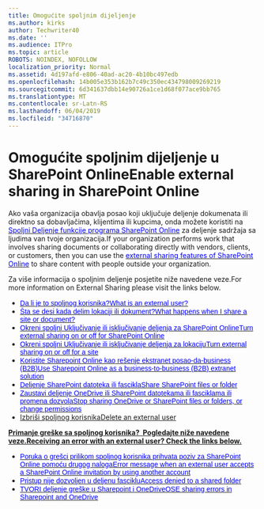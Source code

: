 ```yaml
---
title: Omogućite spoljnim dijeljenje
ms.author: kirks
author: Techwriter40
ms.date: ''
ms.audience: ITPro
ms.topic: article
ROBOTS: NOINDEX, NOFOLLOW
localization_priority: Normal
ms.assetid: 4d197afd-e806-40ad-ac20-4b10bc497edb
ms.openlocfilehash: 14b005e353b162b7c49c350ec434798009269219
ms.sourcegitcommit: 6d341637dbb14e90726a1ce1d68f077ace9bb765
ms.translationtype: MT
ms.contentlocale: sr-Latn-RS
ms.lasthandoff: 06/04/2019
ms.locfileid: "34716870"
---
```

# <a name="enable-external-sharing-in-sharepoint-online"></a><span data-ttu-id="8c3b2-102">Omogućite spoljnim dijeljenje u SharePoint Online</span><span class="sxs-lookup"><span data-stu-id="8c3b2-102">Enable external sharing in SharePoint Online</span></span>

<span data-ttu-id="8c3b2-103">Ako vaša organizacija obavlja posao koji uključuje deljenje dokumenata ili direktno sa dobavljačima, klijentima ili kupcima, onda možete koristiti na <a href="https://docs.microsoft.com/en-us/sharepoint/external-sharing-overview"><span style="color: blue;">Spoljni Deljenje funkcije programa SharePoint Online</span></a> za deljenje sadržaja sa ljudima van tvoje organizacija.</span><span class="sxs-lookup"><span data-stu-id="8c3b2-103">If your organization performs work that involves sharing documents or collaborating directly with vendors, clients, or customers, then you can use the <a href="https://docs.microsoft.com/en-us/sharepoint/external-sharing-overview"><span style="color: blue;">external sharing features of SharePoint Online</span></a> to share content with people outside your organization.</span></span>

<span data-ttu-id="8c3b2-104">Za više informacija o spoljnim deljenje posjetite niže navedene veze.</span></u></strong></span><span class="sxs-lookup"><span data-stu-id="8c3b2-104">For more information on External Sharing please visit the links below.</span></u></strong></span></span></p> <ul> <li style="mso-margin-top-alt: auto; mso-margin-bottom-alt: auto; line-height: normal;"><span data-ttu-id="8c3b2-105"><span style="font-size: 10.5pt; font-family: 'Verdana',sans-serif; mso-fareast-font-family: 'Times New Roman'; mso-bidi-font-family: 'Times New Roman'; color: black;"><a href="https://docs.microsoft.com/en-us/sharepoint/external-sharing-overview#what-is-an-external-user"><span style="color: blue;">Da li je to spoljnog korisnika?</span></a></span></span><span class="sxs-lookup"><span data-stu-id="8c3b2-105"><span style="font-size: 10.5pt; font-family: 'Verdana',sans-serif; mso-fareast-font-family: 'Times New Roman'; mso-bidi-font-family: 'Times New Roman'; color: black;"><a href="https://docs.microsoft.com/en-us/sharepoint/external-sharing-overview#what-is-an-external-user"><span style="color: blue;">What is an external user?</span></a></span></span></span></li> <li style="mso-margin-top-alt: auto; mso-margin-bottom-alt: auto; line-height: normal;"><span data-ttu-id="8c3b2-106"><span style="font-size: 10.5pt; font-family: 'Verdana',sans-serif; mso-fareast-font-family: 'Times New Roman'; mso-bidi-font-family: 'Times New Roman'; color: black;"><a href="https://docs.microsoft.com/en-us/sharepoint/external-sharing-overview#what-happens-when-i-share-a-site-or-document"><span style="color: blue;">Šta se desi kada delim lokaciji ili dokument?</span></a></span></span><span class="sxs-lookup"><span data-stu-id="8c3b2-106"><span style="font-size: 10.5pt; font-family: 'Verdana',sans-serif; mso-fareast-font-family: 'Times New Roman'; mso-bidi-font-family: 'Times New Roman'; color: black;"><a href="https://docs.microsoft.com/en-us/sharepoint/external-sharing-overview#what-happens-when-i-share-a-site-or-document"><span style="color: blue;">What happens when I share a site or document?</span></a></span></span></span></li> <li style="mso-margin-top-alt: auto; mso-margin-bottom-alt: auto; line-height: normal;"><span data-ttu-id="8c3b2-107"><span style="font-size: 10.5pt; font-family: 'Verdana',sans-serif; mso-fareast-font-family: 'Times New Roman'; mso-bidi-font-family: 'Times New Roman'; color: black;"><a href="https://docs.microsoft.com/en-us/sharepoint/turn-external-sharing-on-or-off"><span style="color: blue;">Okreni spoljni Uključivanje ili isključivanje deljenja za SharePoint Online</span></a></span></span><span class="sxs-lookup"><span data-stu-id="8c3b2-107"><span style="font-size: 10.5pt; font-family: 'Verdana',sans-serif; mso-fareast-font-family: 'Times New Roman'; mso-bidi-font-family: 'Times New Roman'; color: black;"><a href="https://docs.microsoft.com/en-us/sharepoint/turn-external-sharing-on-or-off"><span style="color: blue;">Turn external sharing on or off for SharePoint Online</span></a></span></span></span></li> <li style="mso-margin-top-alt: auto; mso-margin-bottom-alt: auto; line-height: normal;"><span data-ttu-id="8c3b2-108"><span style="font-size: 10.5pt; font-family: 'Verdana',sans-serif; mso-fareast-font-family: 'Times New Roman'; mso-bidi-font-family: 'Times New Roman'; color: black;"><a href="https://docs.microsoft.com/en-us/sharepoint/change-external-sharing-site"><span style="color: blue;">Okreni spoljni Uključivanje ili isključivanje deljenja za lokaciju</span></a></span></span><span class="sxs-lookup"><span data-stu-id="8c3b2-108"><span style="font-size: 10.5pt; font-family: 'Verdana',sans-serif; mso-fareast-font-family: 'Times New Roman'; mso-bidi-font-family: 'Times New Roman'; color: black;"><a href="https://docs.microsoft.com/en-us/sharepoint/change-external-sharing-site"><span style="color: blue;">Turn external sharing on or off for a site</span></a></span></span></span></li> <li style="mso-margin-top-alt: auto; mso-margin-bottom-alt: auto; line-height: normal;"><span data-ttu-id="8c3b2-109"><span style="font-size: 10.5pt; font-family: 'Verdana',sans-serif; mso-fareast-font-family: 'Times New Roman'; mso-bidi-font-family: 'Times New Roman'; color: black;"><a href="https://docs.microsoft.com/en-us/sharepoint/create-b2b-extranet"><span style="color: blue;">Koristite Sharepoint Online kao rešenje ekstranet posao-da-business (B2B)</span></a></span></span><span class="sxs-lookup"><span data-stu-id="8c3b2-109"><span style="font-size: 10.5pt; font-family: 'Verdana',sans-serif; mso-fareast-font-family: 'Times New Roman'; mso-bidi-font-family: 'Times New Roman'; color: black;"><a href="https://docs.microsoft.com/en-us/sharepoint/create-b2b-extranet"><span style="color: blue;">Use Sharepoint Online as a business-to-business (B2B) extranet solution</span></a></span></span></span></li> <li style="mso-margin-top-alt: auto; mso-margin-bottom-alt: auto; line-height: normal;"><span data-ttu-id="8c3b2-110"><span style="font-size: 10.5pt; font-family: 'Verdana',sans-serif; mso-fareast-font-family: 'Times New Roman'; mso-bidi-font-family: 'Times New Roman'; color: black;"><a href="https://support.office.com/en-us/article/share-sharepoint-files-or-folders-1fe37332-0f9a-4719-970e-d2578da4941c"><span style="color: blue;">Deljenje SharePoint datoteka ili fascikla</span></a></span></span><span class="sxs-lookup"><span data-stu-id="8c3b2-110"><span style="font-size: 10.5pt; font-family: 'Verdana',sans-serif; mso-fareast-font-family: 'Times New Roman'; mso-bidi-font-family: 'Times New Roman'; color: black;"><a href="https://support.office.com/en-us/article/share-sharepoint-files-or-folders-1fe37332-0f9a-4719-970e-d2578da4941c"><span style="color: blue;">Share SharePoint files or folder</span></a></span></span></span></li> <li style="mso-margin-top-alt: auto; mso-margin-bottom-alt: auto; line-height: normal;"><span data-ttu-id="8c3b2-111"><span style="font-size: 10.5pt; font-family: 'Verdana',sans-serif; mso-fareast-font-family: 'Times New Roman'; mso-bidi-font-family: 'Times New Roman'; color: black;"><a href="https://support.office.com/en-us/article/stop-sharing-onedrive-or-sharepoint-files-or-folders-or-change-permissions-0a36470f-d7fe-40a0-bd74-0ac6c1e13323?ui=en-US&amp;rs=en-US&amp;ad=US"><span style="color: blue;">Zaustavi deljenje OneDrive ili SharePoint datotekama ili fasciklama ili promena dozvola</span></a></span></span><span class="sxs-lookup"><span data-stu-id="8c3b2-111"><span style="font-size: 10.5pt; font-family: 'Verdana',sans-serif; mso-fareast-font-family: 'Times New Roman'; mso-bidi-font-family: 'Times New Roman'; color: black;"><a href="https://support.office.com/en-us/article/stop-sharing-onedrive-or-sharepoint-files-or-folders-or-change-permissions-0a36470f-d7fe-40a0-bd74-0ac6c1e13323?ui=en-US&amp;rs=en-US&amp;ad=US"><span style="color: blue;">Stop sharing OneDrive or SharePoint files or folders, or change permissions</span></a></span></span></span></li> <li><span data-ttu-id="8c3b2-112"><a href="https://docs.microsoft.com/en-us/sharepoint/remove-users#delete-a-guest-from-the-microsoft-365-admin-center">Izbriši spoljnog korisnika</a></span><span class="sxs-lookup"><span data-stu-id="8c3b2-112"><a href="https://docs.microsoft.com/en-us/sharepoint/remove-users#delete-a-guest-from-the-microsoft-365-admin-center">Delete an external user</a></span></span></li> </ul> <p style="mso-margin-top-alt: auto; mso-margin-bottom-alt: auto; line-height: normal;"><strong style="mso-bidi-font-weight: normal;"><u><span style="font-size: 10.5pt; font-family: 'Verdana',sans-serif; mso-fareast-font-family: 'Times New Roman'; mso-bidi-font-family: 'Times New Roman'; color: black;">

<span data-ttu-id="8c3b2-113">Primanje greške sa spoljnog korisnika? &nbsp;Pogledajte niže navedene veze.</span><span class="sxs-lookup"><span data-stu-id="8c3b2-113">Receiving an error with an external user?&nbsp;Check the links below.</span></span> </span></u></strong></p> <ul> <li style="mso-margin-top-alt: auto; mso-margin-bottom-alt: auto; line-height: normal;"><span data-ttu-id="8c3b2-114"><span style="font-size: 10.5pt; font-family: 'Verdana',sans-serif; mso-fareast-font-family: 'Times New Roman'; mso-bidi-font-family: 'Times New Roman'; color: black;"><a href="https://support.office.com/en-us/article/Error-message-when-an-external-user-accepts-a-SharePoint-Online-invitation-by-using-another-account-f0d34413-ea7c-42c7-a485-c4e5d421e5f0"><span style="color: blue;">Poruka o grešci prilikom spoljnog korisnika prihvata poziv za SharePoint Online pomoću drugog naloga</span></a></span></span><span class="sxs-lookup"><span data-stu-id="8c3b2-114"><span style="font-size: 10.5pt; font-family: 'Verdana',sans-serif; mso-fareast-font-family: 'Times New Roman'; mso-bidi-font-family: 'Times New Roman'; color: black;"><a href="https://support.office.com/en-us/article/Error-message-when-an-external-user-accepts-a-SharePoint-Online-invitation-by-using-another-account-f0d34413-ea7c-42c7-a485-c4e5d421e5f0"><span style="color: blue;">Error message when an external user accepts a SharePoint Online invitation by using another account</span></a></span></span></span></li> <li style="mso-margin-top-alt: auto; mso-margin-bottom-alt: auto; line-height: normal;"><span data-ttu-id="8c3b2-115"><span style="font-size: 10.5pt; font-family: 'Verdana',sans-serif; mso-fareast-font-family: 'Times New Roman'; mso-bidi-font-family: 'Times New Roman'; color: black;"><a href="https://support.office.com/client/d678b57a-53ad-4414-9423-d8726a0c532f"><span style="color: blue;">Pristup nije dozvoljen u deljenu fasciklu</span></a></span></span><span class="sxs-lookup"><span data-stu-id="8c3b2-115"><span style="font-size: 10.5pt; font-family: 'Verdana',sans-serif; mso-fareast-font-family: 'Times New Roman'; mso-bidi-font-family: 'Times New Roman'; color: black;"><a href="https://support.office.com/client/d678b57a-53ad-4414-9423-d8726a0c532f"><span style="color: blue;">Access denied to a shared folder</span></a></span></span></span></li> <li style="mso-margin-top-alt: auto; mso-margin-bottom-alt: auto; line-height: normal;"><span data-ttu-id="8c3b2-116"><span style="font-size: 10.5pt; font-family: 'Verdana',sans-serif; mso-fareast-font-family: 'Times New Roman'; mso-bidi-font-family: 'Times New Roman'; color: black;"><a href="https://docs.microsoft.com/en-us/sharepoint/sharepoint-onedrive-error-message"><span style="color: blue;">TVORI deljenje greške u Sharepoint i OneDrive</span></a></span></span><span class="sxs-lookup"><span data-stu-id="8c3b2-116"><span style="font-size: 10.5pt; font-family: 'Verdana',sans-serif; mso-fareast-font-family: 'Times New Roman'; mso-bidi-font-family: 'Times New Roman'; color: black;"><a href="https://docs.microsoft.com/en-us/sharepoint/sharepoint-onedrive-error-message"><span style="color: blue;">OSE sharing errors in Sharepoint and OneDrive</span></a></span></span></span></li> </ul>

